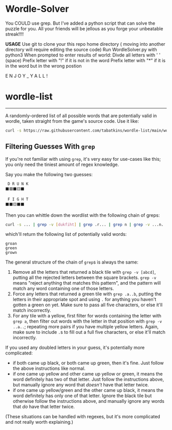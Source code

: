# Wordle-Solver
You COULD use grep. But I've added a python script that can solve the puzzle for you. 
All your friends will be jellous as you forge your unbeatable streak!!!!

**USAGE**
Use git to clone your this repo home directory ( moving into another directory will require editing the source code)
Run WordleSolver.py with python3
When prompted to enter results of world: 
 Divde all letters with ' ' (space)
 Prefix letter with "!" if it is not in the word
 Prefix letter with "\*" if it is in the word but in the wrong postion
 
E N J O Y _ Y A L L !


# wordle-list
_____________________________
A randomly-ordered list of all possible words that are potentially valid in wordle, taken straight from the game's source code. Use it like:

```bash
curl -s https://raw.githubusercontent.com/tabatkins/wordle-list/main/words | grep ...
```

Filtering Guesses With `grep`
-----------------------------

If you're not familiar with using `grep`, it's very easy for use-cases like this; you only need the tiniest amount of regex knowledge.

Say you make the following two guesses:

```
 D R U N K
⬛🟩⬛🟨⬛

 F I G H T
⬛⬛🟨⬛⬛
```

Then you can whittle down the wordlist with the following chain of greps:

```bash
curl -s ... | grep -v [dukfiht] | grep .r... | grep n | grep -v ...n. | grep g | grep -v ..g..
```

which'll return the following list of potentially valid words:

```
groan
green
grown
```

The general structure of the chain of `grep`s is always the same:

1. Remove all the letters that returned a black tile with `grep -v [abcd]`, putting all the rejected letters between the square brackets. `grep -v` means "reject anything that matches this pattern", and the pattern will match any word containing one of those letters.
2. Force any letters that returned a green tile with `grep .a..b`, putting the letters in their appropriate spot and using `.` for anything you haven't gotten a green on yet. Make sure to pass all five characters, or else it'll match incorrectly.
3. For any tile with a yellow, first filter for words containing the letter with `grep a`, then filter out words with the letter in that position with `grep -v ..a..`; repeating more pairs if you have multiple yellow letters. Again, make sure to include `.`s to fill out a full five characters, or else it'll match incorrectly.

If you used any doubled letters in your guess, it's potentially more complicated:
* if both came up black, or both came up green, then it's fine. Just follow the above instructions like normal.
* if one came up yellow and other came up yellow or green, it means the word definitely has two of that letter. Just follow the instructions above, but manually ignore any word that *doesn't* have that letter twice.
* if one came up yellow/green and the other came up black, it means the word definitely has only one of that letter. Ignore the black tile but otherwise follow the instructions above, and manually ignore any words that *do* have that letter twice.

(These situations can be handled with regexes, but it's more complicated and not really worth explaining.)
